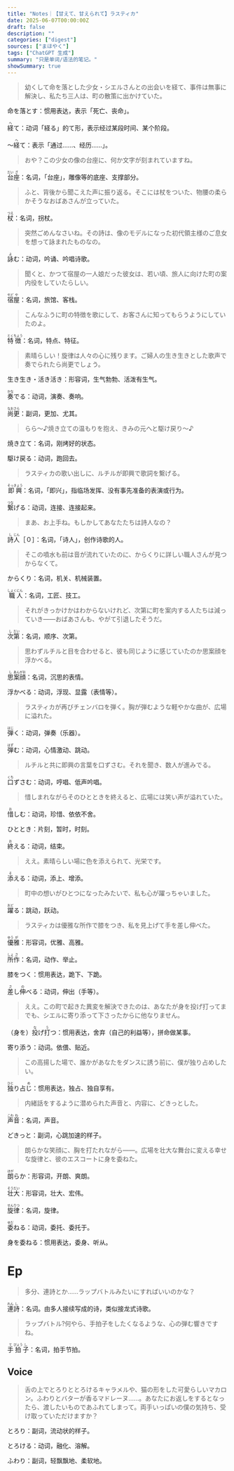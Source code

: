 ```yaml
---
title: "Notes｜【甘えて、甘えられて】ラスティカ"
date: 2025-06-07T00:00:00Z
draft: false
description: ""
categories: ["digest"]
sources: ["まほやく"]
tags: ["ChatGPT 生成"]
summary: "只是单词/语法的笔记。"
showSummary: true
---
```


>幼くして命を落とした少女・シエルさんとの出会いを経て、事件は無事に解決し、私たち三人は、町の散策に出かけていた。

命を落とす：惯用表达，表示「死亡、丧命」。

<ruby>経<rt>へ</rt></ruby>て：动词「経る」的て形，表示经过某段时间、某个阶段。

〜<ruby>経<rt>へ</rt></ruby>て：表示「通过……、经历……」。

>おや？この少女の像の台座に、何か文字が刻まれていますね。

<ruby>台<rt>だい</rt></ruby><ruby>座<rt>ざ</rt></ruby>：名词，「台座」，雕像等的底座、支撑部分。

>ふと、背後から聞こえた声に振り返る。そこには杖をついた、物腰の柔らかそうなおばあさんが立っていた。

<ruby>杖<rt>つえ</rt></ruby>：名词，拐杖。

>突然ごめんなさいね。その詩は、像のモデルになった初代領主様のご息女を想って詠まれたものなの。

<ruby>詠<rt>よ</rt></ruby>む：动词，吟诵、吟唱诗歌。

>聞くと、かつて宿屋の一人娘だった彼女は、若い頃、旅人に向けた町の案内役をしていたらしい。

<ruby>宿<rt>やど</rt></ruby><ruby>屋<rt>や</rt></ruby>：名词，旅馆、客栈。

>こんなふうに町の特徴を歌にして、お客さんに知ってもらうようにしていたのよ。

<ruby>特<rt>とく</rt></ruby><ruby>徴<rt>ちょう</rt></ruby>：名词，特点、特征。

>素晴らしい！旋律は人々の心に残ります。ご婦人の生き生きとした歌声で奏でられたら尚更でしょう。

生き生き・活き活き：形容词，生气勃勃、活泼有生气。

<ruby>奏<rt>かな</rt></ruby>でる：动词，演奏、奏响。

<ruby>尚<rt>なお</rt></ruby><ruby>更<rt>さら</rt></ruby>：副词，更加、尤其。

>らら～♪焼き立ての温もりを抱え、きみの元へと駆け戻り～♪

焼き立て：名词，刚烤好的状态。

駆け戻る：动词，跑回去。

>ラスティカの歌い出しに、ルチルが即興で歌詞を繋げる。

<ruby>即興<rt>そっきょう</rt></ruby>：名词，「即兴」，指临场发挥、没有事先准备的表演或行为。

<ruby>繋<rt>つな</rt></ruby>げる：动词，连接、连接起来。

>まあ、お上手ね。もしかしてあなたたちは詩人なの？

<ruby>詩<rt>し</rt></ruby><ruby>人<rt>じん</rt></ruby>［０］：名词，「诗人」，创作诗歌的人。

>そこの噴水も前は音が流れていたのに、からくりに詳しい職人さんが見つからなくて。

からくり：名词，机关、机械装置。

<ruby>職<rt>しょく</rt></ruby><ruby>人<rt>にん</rt></ruby>：名词，工匠、技工。

>それがきっかけかはわからないけれど、次第に町を案内する人たちは減っていき——おばあさんも、やがて引退したそうだ。

<ruby>次<rt>し</rt></ruby><ruby>第<rt>だい</rt></ruby>：名词，顺序、次第。

>思わずルチルと目を合わせると、彼も同じように感じていたのか思案顔を浮かべる。

<ruby>思<rt>し</rt></ruby><ruby>案<rt>あん</rt></ruby><ruby>顔<rt>がお</rt></ruby>：名词，沉思的表情。

浮かべる：动词，浮现、显露（表情等）。

>ラスティカが再びチェンバロを弾く。胸が弾むような軽やかな曲が、広場に溢れた。

<ruby>弾<rt>はじ</rt></ruby>く：动词，弹奏（乐器）。

<ruby>弾<rt>はず</rt></ruby>む：动词，心情激动、跳动。

>ルチルと共に即興の言葉を口ずさむ。それを聞き、数人が進みでる。

<ruby>口<rt>くち</rt></ruby>ずさむ：动词，哼唱、低声吟唱。

>惜しまれながらそのひとときを終えると、広場には笑い声が溢れていた。

<ruby>惜<rt>お</rt></ruby>しむ：动词，珍惜、依依不舍。

ひととき：片刻，暂时，时刻。

<ruby>終<rt>お</rt></ruby>える：动词，结束。

>ええ。素晴らしい場に色を添えられて、光栄です。

<ruby>添<rt>そ</rt></ruby>える：动词，添上、增添。

>町中の想いがひとつになったみたいで、私も心が躍っちゃいました。

<ruby>躍<rt>おど</rt></ruby>る：跳动，跃动。

>ラスティカは優雅な所作で膝をつき、私を見上げて手を差し伸べた。

<ruby>優<rt>ゆう</rt></ruby><ruby>雅<rt>が</rt></ruby>：形容词，优雅、高雅。

<ruby>所<rt>しょ</rt></ruby><ruby>作<rt>さ</rt></ruby>：名词，动作、举止。

膝をつく：惯用表达，跪下、下跪。

<ruby>差<rt>さ</rt></ruby>し<ruby>伸<rt>の</rt></ruby>べる：动词，伸出（手等）。

>ええ。この町で起きた異変を解決できたのは、あなたが身を投げ打ってまでも、シエルに寄り添って下さったからに他なりません。

（身を）<ruby>投<rt>な</rt></ruby>げ<ruby>打<rt>う</rt></ruby>つ：惯用表达，舍弃（自己的利益等），拼命做某事。

寄り添う：动词。依偎、贴近。

>この高揚した場で、誰かがあなたをダンスに誘う前に、僕が独り占めしたい。

<ruby>独<rt>ひと</rt></ruby>り占<ruby>じ<rt>め</rt></ruby>：惯用表达，独占、独自享有。

>内緒話をするように潜められた声音と、内容に、どきっとした。

<ruby>声<rt>こわ</rt></ruby><ruby>音<rt>ね</rt></ruby>：名词，声音。

どきっと：副词，心跳加速的样子。

>朗らかな笑顔に、胸を打たれながら——。広場を壮大な舞台に変える幸せな旋律と、彼のエスコートに身を委ねた。

<ruby>朗<rt>ほが</rt></ruby>らか：形容词，开朗、爽朗。

<ruby>壮<rt>そう</rt></ruby><ruby>大<rt>だい</rt></ruby>：形容词，壮大、宏伟。

<ruby>旋<rt>せん</rt></ruby><ruby>律<rt>りつ</rt></ruby>：名词，旋律。

<ruby>委<rt>ゆだ</rt></ruby>ねる：动词，委托、委托于。

身を委ねる：惯用表达，委身、听从。

# Ep

>多分、連詩とか……ラップバトルみたいにすればいいのかな？

<ruby>連<rt>れん</rt></ruby><ruby>詩<rt>し</rt></ruby>：名词。由多人接续写成的诗，类似接龙式诗歌。

>ラップバトル?何やら、手拍子をしたくなるような、心の弾む響きですね。

<ruby>手<rt>て</rt></ruby><ruby>拍<rt>びょう</rt></ruby><ruby>子<rt>し</rt></ruby>：名词，拍手节拍。

## Voice

>舌の上でとろりととろけるキャラメルや、猫の形をした可愛らしいマカロン。ふわりとバターが香るマドレーヌ……。あなたにお返しをするとなったら、渡したいものであふれてしまって。両手いっぱいの僕の気持ち、受け取っていただけますか？

とろり：副词，流动状的样子。

とろける：动词，融化、溶解。

ふわり：副词，轻飘飘地、柔软地。
